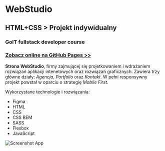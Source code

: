 # WebStudio

## HTML+CSS > Projekt indywidualny

### GoIT fullstack developer course

### [Zobacz online na GitHub Pages >>](https://brzozanet.github.io/goit-markup/)

**Strona WebStudio**, firmy zajmującej się projetkowaniem i wdrażaniem rozwiązań aplikacji intenetowych oraz rozwiązań graficznych. Zawiera trzy główne działy: _Agencja_, _Portfolio_ oraz _Kontakt_. W pełni responsywny projekt powstał w oparciu o strategię _Mobile First_.

Wykorzystane technologie i rozwiązania:

- Figma
- HTML
- CSS
- CSS BEM
- SASS
- Flexbox
- JavaScript

![Screenshot App](https://raw.githubusercontent.com/brzozanet/goit-markup/main/github/gh-cover-goit-markup.png)
